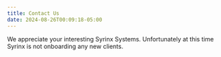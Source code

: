 ```yaml
---
title: Contact Us
date: 2024-08-26T00:09:18-05:00
---
```


We appreciate your interesting Syrinx Systems.  Unfortunately at this
time Syrinx is not onboarding any new clients.
